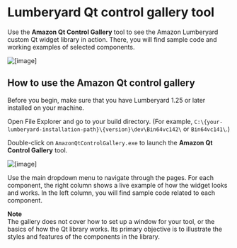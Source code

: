 # Lumberyard Qt control gallery tool<a name="uidev-control-gallery"></a>

Use the **Amazon Qt Control Gallery** tool to see the Amazon Lumberyard custom Qt widget library in action\. There, you will find sample code and working examples of selected components\.

![\[image\]](http://docs.aws.amazon.com/lumberyard/latest/ui/images/amazon-qt-control-gallery.jpg)

## How to use the Amazon Qt control gallery<a name="gallery-usage"></a>

Before you begin, make sure that you have Lumberyard 1\.25 or later installed on your machine\.

Open File Explorer and go to your build directory\. \(For example, `C:\{your-lumberyard-installation-path}\{version}\dev\Bin64vc142\` or `Bin64vc141\`\.\)

Double\-click on `AmazonQtControlGallery.exe` to launch the **Amazon Qt Control Gallery** tool\.

![\[image\]](http://docs.aws.amazon.com/lumberyard/latest/ui/images/amazon-qt-control-gallery-file.png)

Use the main dropdown menu to navigate through the pages\. For each component, the right column shows a live example of how the widget looks and works\. In the left column, you will find sample code related to each component\.

**Note**  
The gallery does not cover how to set up a window for your tool, or the basics of how the Qt library works\. Its primary objective is to illustrate the styles and features of the components in the library\.